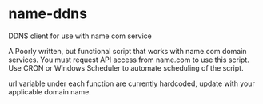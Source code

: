 # name-ddns
DDNS client for use with name com service

A Poorly written, but functional script that works with name.com domain services. You must request API access from name.com to use this script.
Use CRON or Windows Scheduler to automate scheduling of the script.

url variable under each function are currently hardcoded, update with your applicable domain name.
